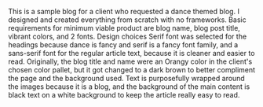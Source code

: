 This is a sample blog for a client who requested a dance themed blog. I designed and created everything from scratch with no frameworks. Basic requirements for minimum viable product are blog name, blog post title, vibrant colors, and 2 fonts. Design choices Serif font was selected for the headings because dance is fancy and serif is a fancy font family, and a sans-serif font for the regular article text, because it is cleaner and easier to read. Originally, the blog title and name were an Orangy color in the client's chosen color pallet, but it got changed to a dark brown to better compliment the page and the background used. Text is purposefully wrapped around the images because it is a blog, and the background of the main content is black text on a white background to keep the article really easy to read. 
